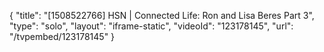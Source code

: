{
    "title": "[1508522766] HSN | Connected Life: Ron and Lisa Beres Part 3",
    "type": "solo",
    "layout": "iframe-static",
    "videoId": "123178145",
    "url": "\/tvpembed\/123178145"
}
